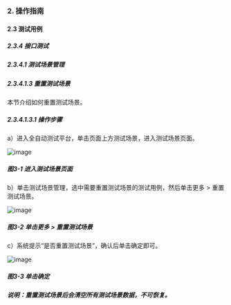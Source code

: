 ### 2. 操作指南

#### 2.3 测试用例

##### 2.3.4 接口测试

##### 2.3.4.1 测试场景管理

##### 2.3.4.1.3 重置测试场景

本节介绍如何重置测试场景。

##### 2.3.4.1.3.1 操作步骤

a）进入全自动测试平台，单击页面上方测试场景，进入测试场景页面。

![image](https://user-images.githubusercontent.com/79617492/189297962-a610ee47-c7c1-4af8-95c0-d4eb6aca4990.png)

##### 图3-1 进入测试场景页面

b）单击测试场景管理，选中需要重置测试场景的测试用例，然后单击更多 > 重置测试场景。

![image](https://user-images.githubusercontent.com/79617492/189297985-be7f7c95-9687-48d8-9724-f1b7587f51e8.png)

##### 图3-2 单击更多 > 重置测试场景

c）系统提示“是否重置测试场景”，确认后单击确定即可。

![image](https://user-images.githubusercontent.com/79617492/189298001-c7c4a201-7f51-492c-89c5-99910a5cc660.png)

##### 图3-3 单击确定

##### 说明：重置测试场景后会清空所有测试场景数据，不可恢复。
